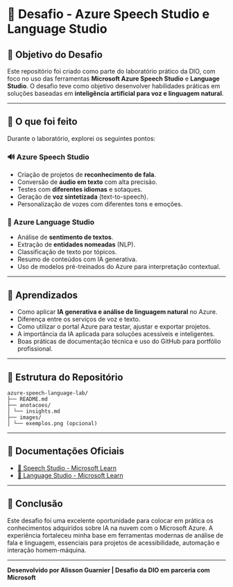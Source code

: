 # 🧠 Desafio - Azure Speech Studio e Language Studio

## 🎯 Objetivo do Desafio

Este repositório foi criado como parte do laboratório prático da DIO, com foco no uso das ferramentas **Microsoft Azure Speech Studio** e **Language Studio**. O desafio teve como objetivo desenvolver habilidades práticas em soluções baseadas em **inteligência artificial para voz e linguagem natural**.

---

## 📌 O que foi feito

Durante o laboratório, explorei os seguintes pontos:

### 🔊 Azure Speech Studio

- Criação de projetos de **reconhecimento de fala**.
- Conversão de **áudio em texto** com alta precisão.
- Testes com **diferentes idiomas** e sotaques.
- Geração de **voz sintetizada** (text-to-speech).
- Personalização de vozes com diferentes tons e emoções.

### 🧾 Azure Language Studio

- Análise de **sentimento de textos**.
- Extração de **entidades nomeadas** (NLP).
- Classificação de texto por tópicos.
- Resumo de conteúdos com IA generativa.
- Uso de modelos pré-treinados do Azure para interpretação contextual.

---

## 🧠 Aprendizados

- Como aplicar **IA generativa e análise de linguagem natural** no Azure.
- Diferença entre os serviços de voz e texto.
- Como utilizar o portal Azure para testar, ajustar e exportar projetos.
- A importância da IA aplicada para soluções acessíveis e inteligentes.
- Boas práticas de documentação técnica e uso do GitHub para portfólio profissional.

---

## 📁 Estrutura do Repositório

```
azure-speech-language-lab/
├── README.md
├── anotacoes/
│ └── insights.md
├── images/
│ └── exemplos.png (opcional)
```


---

## 🔗 Documentações Oficiais

- [🎤 Speech Studio - Microsoft Learn](https://learn.microsoft.com/pt-br/azure/ai-services/speech-service/)
- [📝 Language Studio - Microsoft Learn](https://learn.microsoft.com/pt-br/azure/ai-services/language-service/)

---

## 🚀 Conclusão

Este desafio foi uma excelente oportunidade para colocar em prática os conhecimentos adquiridos sobre IA na nuvem com o Microsoft Azure. A experiência fortaleceu minha base em ferramentas modernas de análise de fala e linguagem, essenciais para projetos de acessibilidade, automação e interação homem-máquina.

---

**Desenvolvido por Alisson Guarnier | Desafio da DIO em parceria com Microsoft**
